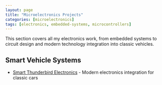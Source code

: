 ```yaml
---
layout: page
title: "Microelectronics Projects"
categories: [microelectronics]
tags: [electronics, embedded-systems, microcontrollers]
---
```


This section covers all my electronics work, from embedded systems to circuit design and modern technology integration into classic vehicles.

## Smart Vehicle Systems
- [Smart Thunderbird Electronics](Smart-T-Bird.md) - Modern electronics integration for classic cars


